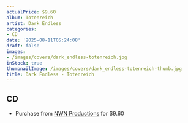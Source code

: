 ```yaml
---
actualPrice: $9.60
album: Totenreich
artist: Dark Endless
categories:
- CD
date: '2025-08-11T05:24:08'
draft: false
images:
- /images/covers/dark_endless-totenreich.jpg
inStock: true
thumbnailImage: /images/covers/dark_endless-totenreich-thumb.jpg
title: Dark Endless - Totenreich
---
```


## CD
* Purchase from [NWN Productions](http://shop.nwnprod.com/index.php?route=product/product&path=93&product_id=55177&sort=pd.name&order=ASC) for $9.60
